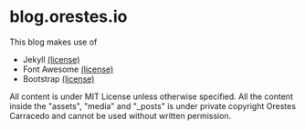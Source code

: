 blog.orestes.io
===============

This blog makes use of

* Jekyll [(license)](https://raw.github.com/mojombo/jekyll/master/LICENSE)
* Font Awesome [(license)](http://fortawesome.github.io/Font-Awesome/license/)
* Bootstrap [(license)](https://raw.github.com/twitter/bootstrap/blob/master/LICENSE)

All content is under MIT License unless otherwise specified.
All the content inside the "assets", "media" and "_posts" is under private copyright Orestes Carracedo and cannot be
used without written permission.
